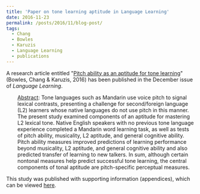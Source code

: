```yaml
---
title: 'Paper on tone learning aptitude in Language Learning'
date: 2016-11-23
permalink: /posts/2016/11/blog-post/
tags:
  - Chang
  - Bowles
  - Karuzis
  - Language Learning
  - publications
---
```


A research article entitled "<a href="https://doi.org/10.1111/lang.12159" target="_blank"><span class="s1">Pitch ability as an aptitude for tone learning</span></a>" (Bowles, Chang & Karuzis, 2016) has been published in the December issue of <i>Language Learning</i>.
<p style="padding-left: 30px;"><span style="text-decoration: underline;">Abstract</span>: Tone languages such as Mandarin use voice pitch to signal lexical contrasts, presenting a challenge for second/foreign language (L2) learners whose native languages do not use pitch in this manner. The present study examined components of an aptitude for mastering L2 lexical tone. Native English speakers with no previous tone language experience completed a Mandarin word learning task, as well as tests of pitch ability, musicality, L2 aptitude, and general cognitive ability. Pitch ability measures improved predictions of learning performance beyond musicality, L2 aptitude, and general cognitive ability and also predicted transfer of learning to new talkers. In sum, although certain nontonal measures help predict successful tone learning, the central components of tonal aptitude are pitch-specific perceptual measures.</p>
This study was published with supporting information (appendices), which can be viewed <a href="/files/BowlesChangKaruzis2016_LL_supportinginfo.pdf" target="_blank">here</a>.
